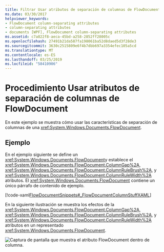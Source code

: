 ```yaml
---
title: Filtrar Usar atributos de separación de columnas de FlowDocument
ms.date: 03/30/2017
helpviewer_keywords:
- FlowDocument column-separating attributes
- column-separating attributes
- documents [WPF], FlowDocument column-separating attributes
ms.assetid: c7a822f8-aeca-45bd-a258-2852ff28005c
ms.openlocfilehash: 27491b21da587fa198061ba52d8daed5d3f28de3
ms.sourcegitcommit: 3630c2515809e6f4b7dbb697a3354efec105a5cd
ms.translationtype: MT
ms.contentlocale: es-ES
ms.lasthandoff: 03/25/2019
ms.locfileid: "58410906"
---
```

# <a name="how-to-use-flowdocument-column-separating-attributes"></a>Procedimiento Usar atributos de separación de columnas de FlowDocument
En este ejemplo se muestra cómo usar las características de separación de columnas de una <xref:System.Windows.Documents.FlowDocument>.  
  
## <a name="example"></a>Ejemplo  
 En el ejemplo siguiente se define un <xref:System.Windows.Documents.FlowDocument>y establece el <xref:System.Windows.Documents.FlowDocument.ColumnGap%2A>, <xref:System.Windows.Documents.FlowDocument.ColumnRuleBrush%2A>, y <xref:System.Windows.Documents.FlowDocument.ColumnRuleWidth%2A> atributos.  El <xref:System.Windows.Documents.FlowDocument> contiene un único párrafo de contenido de ejemplo.  
  
 [!code-xaml[FlowDocumentSnippets#_FlowDocumentColumnStuffXAML](~/samples/snippets/csharp/VS_Snippets_Wpf/FlowDocumentSnippets/CSharp/Window1.xaml#_flowdocumentcolumnstuffxaml)]  
  
 En la siguiente ilustración se muestra los efectos de la <xref:System.Windows.Documents.FlowDocument.ColumnGap%2A>, <xref:System.Windows.Documents.FlowDocument.ColumnRuleBrush%2A>, y <xref:System.Windows.Documents.FlowDocument.ColumnRuleWidth%2A> atributos en un representado <xref:System.Windows.Documents.FlowDocument>.  
  
 ![Captura de pantalla que muestra el atributo FlowDocument dentro de columna.](./media/how-to-use-flowdocument-column-separating-attributes/flowdocument-intra-column.png)
